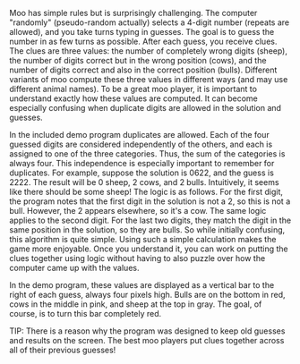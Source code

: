 Moo has simple rules but is surprisingly challenging. The computer "randomly" (pseudo-random actually) selects a 4-digit number (repeats are allowed), and you take turns typing in guesses. The goal is to guess the number in as few turns as possible. After each guess, you receive clues. The clues are three values: the number of completely wrong digits (sheep), the number of digits correct but in the wrong position (cows), and the number of digits correct and also in the correct position (bulls). Different variants of moo compute these three values in different ways (and may use different animal names). To be a great moo player, it is important to understand exactly how these values are computed. It can become especially confusing when duplicate digits are allowed in the solution and guesses.

In the included demo program duplicates are allowed. Each of the four guessed digits are considered independently of the others, and each is assigned to one of the three categories. Thus, the sum of the categories is always four. This independence is especially important to remember for duplicates. For example, suppose the solution is 0622, and the guess is 2222. The result will be 0 sheep, 2 cows, and 2 bulls. Intuitively, it seems like there should be some sheep! The logic is as follows. For the first digit, the program notes that the first digit in the solution is not a 2, so this is not a bull. However, the 2 appears elsewhere, so it's a cow. The same logic applies to the second digit. For the last two digits, they match the digit in the same position in the solution, so they are bulls. So while initially confusing, this algorithm is quite simple. Using such a simple calculation makes the game more enjoyable. Once you understand it, you can work on putting the clues together using logic without having to also puzzle over how the computer came up with the values.

In the demo program, these values are displayed as a vertical bar to the right of each guess, always four pixels high. Bulls are on the bottom in red, cows in the middle in pink, and sheep at the top in gray. The goal, of course, is to turn this bar completely red.

TIP: There is a reason why the program was designed to keep old guesses and results on the screen. The best moo players put clues together across all of their previous guesses!
